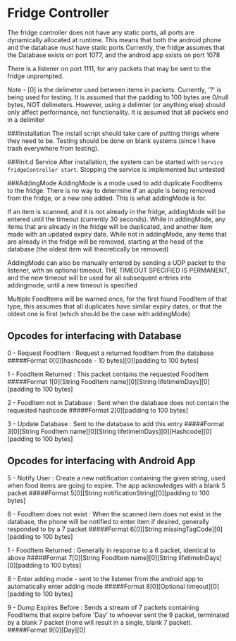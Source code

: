 # Fridge Controller

The fridge controller does not have any static ports, all ports are dynamically allocated at runtime. This means that both the android phone and the database must have static ports
Currently, the fridge assumes that the Database exists on port 1077, and the android app exists on port 1078

There is a listener on port 1111, for any packets that may be sent to the fridge unprompted.

Note - [0] is the delimeter used between items in packets. Currently, '?' is being used for testing. It is assumed that the padding to 100 bytes are 0/null bytes, NOT delimeters. However, using a delimter (or anything else) should only affect performance, not functionality.
It is assumed that all packets end in a delimiter

###Installation
The install script should take care of putting things where they need to be. Testing should be done on blank systems (since I have trash everywhere from testing).

###Init.d Service
After installation, the system can be started with `service fridgeController start`. Stopping the service is implemented but untested

###AddingMode
AddingMode is a mode used to add duplicate FoodItems to the fridge. There is no way to determine if an apple is being removed from the fridge, or a new one added. This is what addingMode is for.

If an item is scanned, and it is not already in the fridge, addingMode will be entered until the timeout (currently 30 seconds).
While in addingMode, any items that are already in the fridge will be duplicated, and another item made with an updated expiry date.
While not in addingMode, any items that are already in the fridge will be removed, starting at the head of the database (the oldest item will theoretically be removed)

AddingMode can also be manually entered by sending a UDP packet to the listener, with an optional timeout. THE TIMEOUT SPECIFIED IS PERMANENT, and the new timeout will be used for all subsequent entries into addingmode, until a new timeout is specified

Multiple FoodItems will be warned once, for the first found FoodItem of that type, this assumes that all duplicates have similar expiry dates, or that the oldest one is first (which should be the case with addingMode)

## Opcodes for interfacing with Database


0 - Request FoodItem : Request a returned foodItem from the database
#####Format
	0[0][hashcode - 10 bytes][0][padding to 100 bytes]

1 - FoodItem Returned : This packet contains the requested FoodItem
#####Format
	1[0][String FoodItem name][0][String lifetimeInDays][0][padding to 100 bytes]

2 - FoodItem not in Database : Sent when the database does not contain the requested hashcode
#####Format
	2[0][padding to 100 bytes]

3 - Update Database : Sent to the database to add this entry
#####Format
	3[0][String FoodItem name][0][String lifetimeInDays][0][Hashcode][0][padding to 100 bytes]
	

## Opcodes for interfacing with Android App


5 - Notify User : Create a new notification containing the given string, used when food items are going to expire. The app acknowledges with a blank 5 packet
#####Format
	5[0][String notificationString][0][padding to 100 bytes]

6 - FoodItem does not exist : When the scanned item does not exist in the database, the phone will be notified to enter item if desired, generally responded to by a 7 packet
#####Format
	6[0][String missingTagCode][0][padding to 100 bytes]

1 - FoodItem Returned : Generally in response to a 6 packet, identical to above
#####Format
	7[0][String FoodItem name][0][String lifetimeInDays][0][padding to 100 bytes]

8 - Enter adding mode - sent to the listener from the android app to automatically enter adding mode
#####Format
	8[0][Optional timeout][0][padding to 100 bytes]

9 - Dump Expires Before : Sends a stream of 7 packets containing FoodItems that expire before 'Day' to whoever sent the 9 packet, terminated by a blank 7 packet (none will result in a single, blank 7 packet).
#####Format
	9[0][Day][0]
